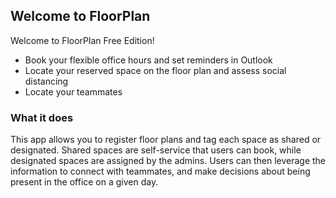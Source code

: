 ## Welcome to FloorPlan

Welcome to FloorPlan Free Edition! 
- Book your flexible office hours and set reminders in Outlook 
- Locate your reserved space on the floor plan and assess social distancing
- Locate your teammates

### What it does

This app allows you to register floor plans and tag each space as shared or designated. Shared spaces are self-service that users can book, while designated spaces are assigned by the admins.
Users can then leverage the information to connect with teammates, and make decisions about being present in the office on a given day.
